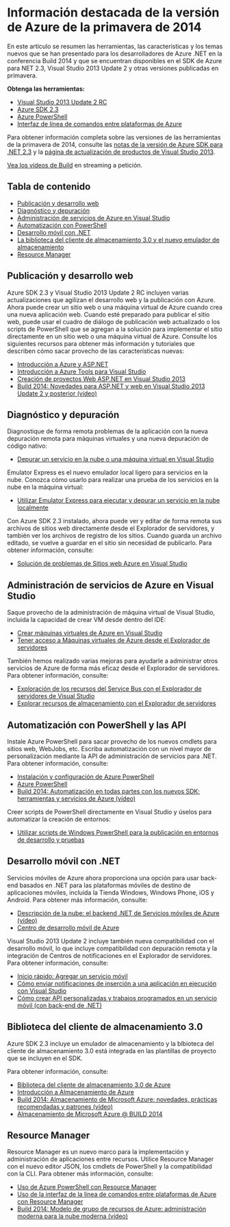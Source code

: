<properties pageTitle="Azure Spring 2014 release highlights - .NET Dev Center" metaKeywords="azure .net sdk 2.3" description="Learn about the new tools and features available for Azure .NET developers." documentationCenter=".NET" title="Azure Spring 2014 release highlights" authors="mollybos" solutions="" manager="carolz" editor="mollybos" />

<tags ms.service="multiple" ms.workload="multiple" ms.tgt_pltfrm="na" ms.devlang="dotnet" ms.topic="article" ms.date="01/01/1900" ms.author="mollybos"></tags>

# Información destacada de la versión de Azure de la primavera de 2014

En este artículo se resumen las herramientas, las características y los temas nuevos que se han presentado para los desarrolladores de Azure .NET en la conferencia Build 2014 y que se encuentran disponibles en el SDK de Azure para NET 2.3, Visual Studio 2013 Update 2 y otras versiones publicadas en primavera.

**Obtenga las herramientas:**

-   [Visual Studio 2013 Update 2 RC][]
-   [Azure SDK 2.3][]
-   [Azure PowerShell][]
-   [Interfaz de línea de comandos entre plataformas de Azure][]

Para obtener información completa sobre las versiones de las herramientas de la primavera de 2014, consulte las [notas de la versión de Azure SDK para .NET 2.3][] y la [página de actualización de productos de Visual Studio 2013][].

[Vea los vídeos de Build][] en streaming a petición.

## Tabla de contenido

-   [Publicación y desarrollo web][]
-   [Diagnóstico y depuración][]
-   [Administración de servicios de Azure en Visual Studio][]
-   [Automatización con PowerShell][]
-   [Desarrollo móvil con .NET][]
-   [La biblioteca del cliente de almacenamiento 3.0 y el nuevo emulador de almacenamiento][]
-   [Resource Manager][]

## <span id="webdeploy"></span></a>Publicación y desarrollo web

Azure SDK 2.3 y Visual Studio 2013 Update 2 RC incluyen varias actualizaciones que agilizan el desarrollo web y la publicación con Azure. Ahora puede crear un sitio web o una máquina virtual de Azure cuando crea una nueva aplicación web. Cuando esté preparado para publicar el sitio web, puede usar el cuadro de diálogo de publicación web actualizado o los scripts de PowerShell que se agregan a la solución para implementar el sitio directamente en un sitio web o una máquina virtual de Azure. Consulte los siguientes recursos para obtener más información y tutoriales que describen cómo sacar provecho de las características nuevas:

-   [Introducción a Azure y ASP.NET][]
-   [Introducción a Azure Tools para Visual Studio][]
-   [Creación de proyectos Web ASP.NET en Visual Studio 2013][]
-   [Build 2014: Novedades para ASP.NET y web en Visual Studio 2013 Update 2 y posterior (vídeo)][]

## <span id="diagnostics"></span></a>Diagnóstico y depuración

Diagnostique de forma remota problemas de la aplicación con la nueva depuración remota para máquinas virtuales y una nueva depuración de código nativo:

-   [Depurar un servicio en la nube o una máquina virtual en Visual Studio][]

Emulator Express es el nuevo emulador local ligero para servicios en la nube. Conozca cómo usarlo para realizar una prueba de los servicios en la nube en la máquina virtual:

-   [Utilizar Emulator Express para ejecutar y depurar un servicio en la nube localmente][]

Con Azure SDK 2.3 instalado, ahora puede ver y editar de forma remota sus archivos de sitios web directamente desde el Explorador de servidores, y también ver los archivos de registro de los sitios. Cuando guarda un archivo editado, se vuelve a guardar en el sitio sin necesidad de publicarlo. Para obtener información, consulte:

-   [Solución de problemas de Sitios web Azure en Visual Studio][]

## <span id="service-management"></span></a>Administración de servicios de Azure en Visual Studio

Saque provecho de la administración de máquina virtual de Visual Studio, incluida la capacidad de crear VM desde dentro del IDE:

-   [Crear máquinas virtuales de Azure en Visual Studio][]
-   [Tener acceso a Máquinas virtuales de Azure desde el Explorador de servidores][]

También hemos realizado varias mejoras para ayudarle a administrar otros servicios de Azure de forma más eficaz desde el Explorador de servidores. Para obtener información, consulte:

-   [Exploración de los recursos del Service Bus con el Explorador de servidores de Visual Studio][]
-   [Explorar recursos de almacenamiento con el Explorador de servidores][]

## <span id="automation"></span></a>Automatización con PowerShell y las API

Instale Azure PowerShell para sacar provecho de los nuevos cmdlets para sitios web, WebJobs, etc. Escriba automatización con un nivel mayor de personalización mediante la API de administración de servicios para .NET. Para obtener información, consulte:

-   [Instalación y configuración de Azure PowerShell][]
-   [Azure PowerShell][1]
-   [Build 2014: Automatización en todas partes con los nuevos SDK; herramientas y servicios de Azure (vídeo)][]

Creer scripts de PowerShell directamente en Visual Studio y úselos para automatizar la creación de entornos:

-   [Utilizar scripts de Windows PowerShell para la publicación en entornos de desarrollo y pruebas][]

## <span id="mobile"></span></a>Desarrollo móvil con .NET

Servicios móviles de Azure ahora proporciona una opción para usar back-end basados en .NET para las plataformas móviles de destino de aplicaciones móviles, incluida la Tienda Windows, Windows Phone, iOS y Android. Para obtener más información, consulte:

-   [Descripción de la nube: el backend .NET de Servicios móviles de Azure (vídeo)][]
-   [Centro de desarrollo móvil de Azure][]

Visual Studio 2013 Update 2 incluye también nueva compatibilidad con el desarrollo móvil, lo que incluye compatibilidad con depuración remota y la integración de Centros de notificaciones en el Explorador de servidores. Para obtener información, consulte:

-   [Inicio rápido: Agregar un servicio móvil][]
-   [Cómo enviar notificaciones de inserción a una aplicación en ejecución con Visual Studio][]
-   [Cómo crear API personalizadas y trabajos programados en un servicio móvil (con back-end de .NET)][]

## <span id="storage"></span></a>Biblioteca del cliente de almacenamiento 3.0

Azure SDK 2.3 incluye un emulador de almacenamiento y la blbioteca del cliente de almacenamiento 3.0 está integrada en las plantillas de proyecto que se incluyen en el SDK.

Para obtener información, consulte:

-   [Biblioteca del cliente de almacenamiento 3.0 de Azure][]
-   [Introducción a Almacenamiento de Azure][]
-   [Build 2014: Almacenamiento de Microsoft Azure: novedades, prácticas recomendadas y patrones (vídeo)][]
-   [Almacenamiento de Microsoft Azure @ BUILD 2014][]

## <span id="arm"></span></a>Resource Manager

Resource Manager es un nuevo marco para la implementación y administración de aplicaciones entre recursos. Utilice Resource Manager con el nuevo editor JSON, los cmdlets de PowerShell y la compatibilidad con la CLI. Para obtener más información, consulte:

-   [Uso de Azure PowerShell con Resource Manager][]
-   [Uso de la interfaz de la línea de comandos entre plataformas de Azure con Resource Manager][]
-   [Build 2014: Modelo de grupo de recursos de Azure: administración moderna para la nube moderna (vídeo)][]

  [Visual Studio 2013 Update 2 RC]: http://aka.ms/vs2013update2rc
  [Azure SDK 2.3]: http://www.windowsazure.com/en-us/downloads/
  [Azure PowerShell]: http://go.microsoft.com/?linkid=9811175
  [Interfaz de línea de comandos entre plataformas de Azure]: http://go.microsoft.com/?linkid=9828653
  [notas de la versión de Azure SDK para .NET 2.3]: http://go.microsoft.com/fwlink/p/?LinkId=393548
  [página de actualización de productos de Visual Studio 2013]: http://go.microsoft.com/fwlink/?LinkId=272487
  [Vea los vídeos de Build]: http://go.microsoft.com/fwlink/?LinkId=394377&clcid=0x409
  [Publicación y desarrollo web]: #webdeploy
  [Diagnóstico y depuración]: #diagnostics
  [Administración de servicios de Azure en Visual Studio]: #service-management
  [Automatización con PowerShell]: #automation
  [Desarrollo móvil con .NET]: #mobile
  [La biblioteca del cliente de almacenamiento 3.0 y el nuevo emulador de almacenamiento]: #storage
  [Resource Manager]: #arm
  [Introducción a Azure y ASP.NET]: http://azure.microsoft.com/es-es/documentation/articles/web-sites-dotnet-get-started/
  [Introducción a Azure Tools para Visual Studio]: http://msdn.microsoft.com/en-us/library/azure/ff687127.aspx
  [Creación de proyectos Web ASP.NET en Visual Studio 2013]: http://asp.net/visual-studio/overview/2013/creating-web-projects-in-visual-studio
  [Build 2014: Novedades para ASP.NET y web en Visual Studio 2013 Update 2 y posterior (vídeo)]: http://channel9.msdn.com/Events/Build/2014/3-602
  [Depurar un servicio en la nube o una máquina virtual en Visual Studio]: http://msdn.microsoft.com/en-us/library/azure/ff683670.aspx
  [Utilizar Emulator Express para ejecutar y depurar un servicio en la nube localmente]: http://msdn.microsoft.com/en-us/library/windowsazure/dn339018.aspx
  [Solución de problemas de Sitios web Azure en Visual Studio]: http://www.windowsazure.com/es-es/documentation/articles/web-sites-dotnet-troubleshoot-visual-studio
  [Crear máquinas virtuales de Azure en Visual Studio]: http://msdn.microsoft.com/en-us/library/windowsazure/dn569263.aspx
  [Tener acceso a Máquinas virtuales de Azure desde el Explorador de servidores]: http://msdn.microsoft.com/en-us/library/windowsazure/jj131259.aspx
  [Exploración de los recursos del Service Bus con el Explorador de servidores de Visual Studio]: http://msdn.microsoft.com/en-us/library/windowsazure/jj149828.aspx
  [Explorar recursos de almacenamiento con el Explorador de servidores]: http://msdn.microsoft.com/en-us/library/windowsazure/ff683677.aspx
  [Instalación y configuración de Azure PowerShell]: http://www.windowsazure.com/es-es/documentation/articles/install-configure-powershell/
  [1]: http://msdn.microsoft.com/en-us/library/windowsazure/jj156055.aspx
  [Build 2014: Automatización en todas partes con los nuevos SDK; herramientas y servicios de Azure (vídeo)]: http://channel9.msdn.com/Events/Build/2014/3-621
  [Utilizar scripts de Windows PowerShell para la publicación en entornos de desarrollo y pruebas]: http://msdn.microsoft.com/en-us/library/windowsazure/dn642480.aspx
  [Descripción de la nube: el backend .NET de Servicios móviles de Azure (vídeo)]: http://channel9.msdn.com/Shows/Cloud+Cover/Episode-137-The-Azure-Mobile-Services-NET-Backend-with-Yavor-Georgiev
  [Centro de desarrollo móvil de Azure]: /en-us/develop/mobile/
  [Inicio rápido: Agregar un servicio móvil]: http://msdn.microsoft.com/en-us/library/windows/apps/xaml/dn629482.aspx
  [Cómo enviar notificaciones de inserción a una aplicación en ejecución con Visual Studio]: http://msdn.microsoft.com/en-us/library/windows/apps/xaml/dn614131.aspx
  [Cómo crear API personalizadas y trabajos programados en un servicio móvil (con back-end de .NET)]: http://msdn.microsoft.com/en-us/library/windows/apps/xaml/dn614130.aspx
  [Biblioteca del cliente de almacenamiento 3.0 de Azure]: http://go.microsoft.com/fwlink/?LinkId=394927
  [Introducción a Almacenamiento de Azure]: /es-es/documentation/articles/storage-introduction/
  [Build 2014: Almacenamiento de Microsoft Azure: novedades, prácticas recomendadas y patrones (vídeo)]: http://channel9.msdn.com/Events/Build/2014/3-628
  [Almacenamiento de Microsoft Azure @ BUILD 2014]: http://blogs.msdn.com/b/windowsazurestorage/archive/2014/04/08/microsoft-azure-storage-build-2014.aspx
  [Uso de Azure PowerShell con Resource Manager]: http://go.microsoft.com/fwlink/?LinkID=394767
  [Uso de la interfaz de la línea de comandos entre plataformas de Azure con Resource Manager]: /es-es/documentation/articles/xplat-cli-azure-resource-manager/
  [Build 2014: Modelo de grupo de recursos de Azure: administración moderna para la nube moderna (vídeo)]: http://channel9.msdn.com/Events/Build/2014/2-607
